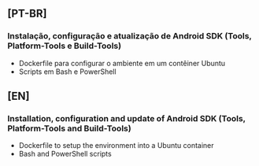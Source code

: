 ## [PT-BR]

### Instalação, configuração e atualização de Android SDK (Tools, Platform-Tools e Build-Tools)
- Dockerfile para configurar o ambiente em um contêiner Ubuntu
- Scripts em Bash e PowerShell

## [EN]

### Installation, configuration and update of Android SDK (Tools, Platform-Tools and Build-Tools)
- Dockerfile to setup the environment into a Ubuntu container
- Bash and PowerShell scripts
